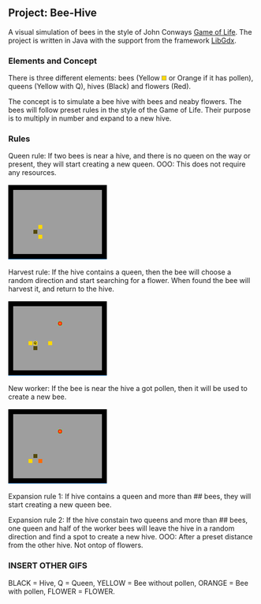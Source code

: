 ## Project: Bee-Hive ##
A visual simulation of bees in the style of John Conways <a href="https://bitstorm.org/gameoflife/">Game of Life</a>. 
The project is written in Java with the support from the framework <a href="https://libgdx.badlogicgames.com/">LibGdx</a>.

### Elements and Concept ###
There is three different elements: bees (Yellow ![](/Game/core/assets/beeNoPollen.png) or Orange if it has pollen), 
queens (Yellow with Q), hives (Black) and flowers (Red).

The concept is to simulate a bee hive with bees and neaby flowers. 
The bees will follow preset rules in the style of the Game of Life. 
Their purpose is to multiply in number and expand to a new hive.

### Rules ####

Queen rule: If two bees is near a hive, and there is no queen on the way or present, 
they will start creating a new queen. 
OOO: This does not require any resources.
<br/><br/>
![GIF Queen Rule](/GIFS/README/queenRule.gif)

Harvest rule: If the hive contains a queen, then the bee will choose a random direction and 
start searching for a flower. When found the bee will harvest it, and return to the hive.
<br/><br/>
![GIF Harvest Rule](/GIFS/README/harvestRule.gif)

New worker: If the bee is near the hive a got pollen, then it will be used to create a new bee.
<br/><br/>
![GIF Harvest Rule](/GIFS/README/newWorkerRule.gif)

Expansion rule 1: If hive contains a queen and more than ## bees, they will start creating a 
new queen bee. 

Expansion rule 2: If the hive constain two queens and more than ## bees, one queen and half of 
the worker bees will leave the hive in a random direction and find a spot to create a new hive. 
OOO: After a preset distance from the other hive. Not ontop of flowers.


### INSERT OTHER GIFS ###

BLACK = Hive, Q = Queen, YELLOW = Bee without pollen, ORANGE = Bee with pollen, FLOWER = FLOWER.
